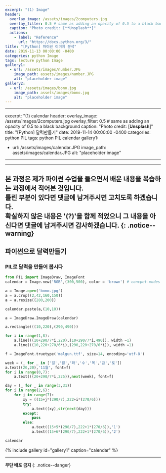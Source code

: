 ```yaml
---
excerpt: "(1) Image"
header:
  overlay_image: /assets/images/2computers.jpg
  overlay_filter: 0.5 # same as adding an opacity of 0.5 to a black background
  caption: "Photo credit: [**Unsplash**]"
  actions:
    - label: "Reference"
      url: "https://docs.python.org/3/"
title: "[Python] 파이썬 이미지 분석"
date: 2019-11-13 00:00:00 -0400
categories: python Image
tags: lecture python Image
gallery1:
  - url: /assets/images/number.JPG
    image_path: assets/images/number.JPG
    alt: "placeholder image"
gallery2:
  - url: /assets/images/bono.jpg
    image_path: assets/images/bono.jpg
    alt: "placeholder image"    
---
```



---
excerpt: "(1) calendar 
header:
  overlay_image: /assets/images/2computers.jpg
  overlay_filter: 0.5 # same as adding an opacity of 0.5 to a black background
  caption: "Photo credit: [**Unsplash**]"
title: "[Python] 달력만들기"
date: 2019-11-14 00:00:00 -0400
categories: python PIL
tags: python PIL calendar
gallery1:
  - url: /assets/images/calendar.JPG
    image_path: assets/images/calendar.JPG
    alt: "placeholder image" 
---

---
**본 과정은 제가 파이썬 수업을 들으면서 배운 내용을 복습하는 과정에서 적어본 것입니다.<br> 틀린 부분이 있다면 댓글에 남겨주시면 고치도록 하겠습니다.<br> 확실하지 않은 내용은 '(?)'을 함께 적었으니 그 내용을 아신다면 댓글에 남겨주시면 감사하겠습니다.** 
{: .notice--warning}
--- 


## 파이썬으로 달력만들기

### PIL로 달력을 만들어 봅시다


```python
from PIL import ImageDraw, ImageFont
calendar = Image.new('RGB',(300,500), color = 'brown') # concpet-modes 

a = Image.open('bono.jpg')
a = a.crop((2,42,160,150))
a = a.resize((280,200))

calendar.paste(a,(10,10))

a = ImageDraw.ImageDraw(calendar)

a.rectangle(((10,220),(290,490)))

for i in range(1,8):
    a.line(((10+290/7*i,220),(10+290/7*i,490)), width =1)
    a.line(((10,220+270/6*i),(290,220+270/6*i)), width =1)

f = ImageFont.truetype('malgun.ttf', size=14, encoding='utf-8')

week = (_ for _ in ['일','월','화','수','목','금','토'])
a.text((20,20),'11월', font=f)
for i in range(0,7):
    a.text(((20+290/7*i,225)),next(week), font=f)

day = (_ for _ in range(3,31))
for i in range(2,6):
    for j in range(7):
        xy = ((15+j*(290/7),222+i*(270/6)))
        try:
            a.text((xy),str(next(day)))    
        except:
            pass
        else:
            a.text((15+5*(290/7),222+1*(270/6)),'1')
            a.text((15+6*(290/7),222+1*(270/6)),'2')

calendar
```
{% include gallery id="gallery1" caption="calendar" %}



---
**무단 배포 금지** 
{: .notice--danger}
